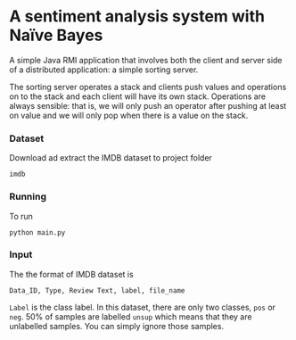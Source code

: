 # A sentiment analysis system with Naïve Bayes

A simple Java RMI application that involves both the client and server side of a distributed application: a simple sorting server.

The sorting server operates a stack and clients push values and operations on to the stack and each client will have its own stack. Operations are always sensible: that is, we will only push an operator after pushing at least on value and we will only pop when there is a value on the stack.

### Dataset

Download ad extract the IMDB dataset to project folder

```
imdb
```

### Running


To run 
```
python main.py
```

### Input

The the format of IMDB dataset is  

```
Data_ID, Type, Review Text, label, file_name
```
                                                			 
```Label``` is the class label. In this dataset, there are only two classes, ```pos``` or ```neg```. 50% of samples
are labelled ```unsup``` which means that they are unlabelled samples. You can simply ignore
those samples.
